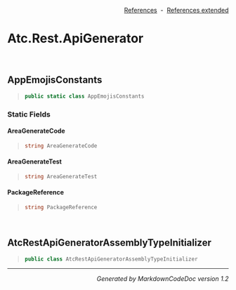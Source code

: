 <div style='text-align: right'>

[References](Index.md)&nbsp;&nbsp;-&nbsp;&nbsp;[References extended](IndexExtended.md)
</div>

# Atc.Rest.ApiGenerator

<br />

## AppEmojisConstants

>```csharp
>public static class AppEmojisConstants
>```

### Static Fields

#### AreaGenerateCode
>```csharp
>string AreaGenerateCode
>```
#### AreaGenerateTest
>```csharp
>string AreaGenerateTest
>```
#### PackageReference
>```csharp
>string PackageReference
>```

<br />

## AtcRestApiGeneratorAssemblyTypeInitializer

>```csharp
>public class AtcRestApiGeneratorAssemblyTypeInitializer
>```

<hr /><div style='text-align: right'><i>Generated by MarkdownCodeDoc version 1.2</i></div>
